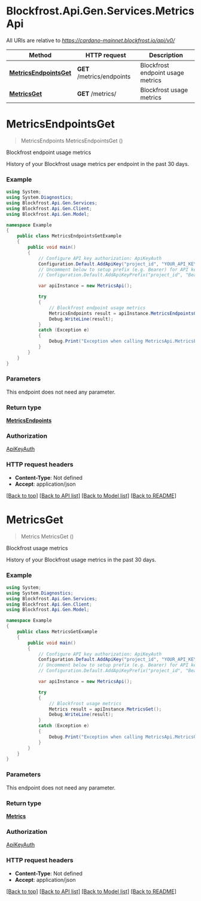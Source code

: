 # Blockfrost.Api.Gen.Services.MetricsApi

All URIs are relative to *https://cardano-mainnet.blockfrost.io/api/v0/*

Method | HTTP request | Description
------------- | ------------- | -------------
[**MetricsEndpointsGet**](MetricsApi.md#metricsendpointsget) | **GET** /metrics/endpoints | Blockfrost endpoint usage metrics
[**MetricsGet**](MetricsApi.md#metricsget) | **GET** /metrics/ | Blockfrost usage metrics

<a name="metricsendpointsget"></a>
# **MetricsEndpointsGet**
> MetricsEndpoints MetricsEndpointsGet ()

Blockfrost endpoint usage metrics

History of your Blockfrost usage metrics per endpoint in the past 30 days. 

### Example
```csharp
using System;
using System.Diagnostics;
using Blockfrost.Api.Gen.Services;
using Blockfrost.Api.Gen.Client;
using Blockfrost.Api.Gen.Model;

namespace Example
{
    public class MetricsEndpointsGetExample
    {
        public void main()
        {
            // Configure API key authorization: ApiKeyAuth
            Configuration.Default.AddApiKey("project_id", "YOUR_API_KEY");
            // Uncomment below to setup prefix (e.g. Bearer) for API key, if needed
            // Configuration.Default.AddApiKeyPrefix("project_id", "Bearer");

            var apiInstance = new MetricsApi();

            try
            {
                // Blockfrost endpoint usage metrics
                MetricsEndpoints result = apiInstance.MetricsEndpointsGet();
                Debug.WriteLine(result);
            }
            catch (Exception e)
            {
                Debug.Print("Exception when calling MetricsApi.MetricsEndpointsGet: " + e.Message );
            }
        }
    }
}
```

### Parameters
This endpoint does not need any parameter.

### Return type

[**MetricsEndpoints**](MetricsEndpoints.md)

### Authorization

[ApiKeyAuth](../README.md#ApiKeyAuth)

### HTTP request headers

 - **Content-Type**: Not defined
 - **Accept**: application/json

[[Back to top]](#) [[Back to API list]](../README.md#documentation-for-api-endpoints) [[Back to Model list]](../README.md#documentation-for-models) [[Back to README]](../README.md)
<a name="metricsget"></a>
# **MetricsGet**
> Metrics MetricsGet ()

Blockfrost usage metrics

History of your Blockfrost usage metrics in the past 30 days.

### Example
```csharp
using System;
using System.Diagnostics;
using Blockfrost.Api.Gen.Services;
using Blockfrost.Api.Gen.Client;
using Blockfrost.Api.Gen.Model;

namespace Example
{
    public class MetricsGetExample
    {
        public void main()
        {
            // Configure API key authorization: ApiKeyAuth
            Configuration.Default.AddApiKey("project_id", "YOUR_API_KEY");
            // Uncomment below to setup prefix (e.g. Bearer) for API key, if needed
            // Configuration.Default.AddApiKeyPrefix("project_id", "Bearer");

            var apiInstance = new MetricsApi();

            try
            {
                // Blockfrost usage metrics
                Metrics result = apiInstance.MetricsGet();
                Debug.WriteLine(result);
            }
            catch (Exception e)
            {
                Debug.Print("Exception when calling MetricsApi.MetricsGet: " + e.Message );
            }
        }
    }
}
```

### Parameters
This endpoint does not need any parameter.

### Return type

[**Metrics**](Metrics.md)

### Authorization

[ApiKeyAuth](../README.md#ApiKeyAuth)

### HTTP request headers

 - **Content-Type**: Not defined
 - **Accept**: application/json

[[Back to top]](#) [[Back to API list]](../README.md#documentation-for-api-endpoints) [[Back to Model list]](../README.md#documentation-for-models) [[Back to README]](../README.md)
